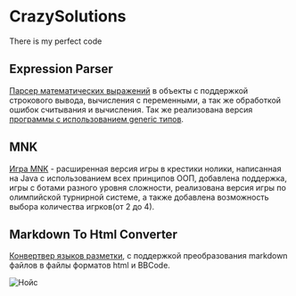 # CrazySolutions
There is my perfect code

## Expression Parser

[Парсер математических выражений](https://github.com/CrazyMeizy/CrazySolutions/tree/main/java-solutions/expression/exceptions) в объекты с поддержкой строкового
вывода, вычисления с переменными, а так же обработкой ошибок считывания и вычисления. Так же реализована версия [программы с использованием generic типов](https://github.com/CrazyMeizy/CrazySolutions/tree/main/java-solutions/expression/generic).

## MNK

[Игра MNK](https://github.com/CrazyMeizy/CrazySolutions/tree/main/java-solutions/game) - расширенная версия игры в крестики нолики, написанная на Java с использованием всех
принципов ООП, добавлена поддержка, игры с ботами разного уровня сложности, реализована версия игры
по олимпийской турнирной системе, а также добавлена возможность выбора количества игрков(от 2 до 4).

## Markdown To Html Converter

[Конвертвер языков разметки](https://github.com/CrazyMeizy/CrazySolutions/tree/main/java-solutions/md2html), с поддержкой преобразования markdown файлов в файлы форматов html и
BBCode.

![Нойс](https://masterpiecer-images.s3.yandex.net/b2d91936767a11eeb11ee6d39d9a42a4:upscaled)
